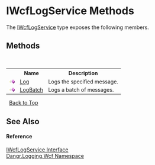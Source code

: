 # IWcfLogService Methods
 

The <a href="T_Dangr_Logging_Wcf_IWcfLogService">IWcfLogService</a> type exposes the following members.


## Methods
&nbsp;<table><tr><th></th><th>Name</th><th>Description</th></tr><tr><td>![Public method](media/pubmethod.gif "Public method")</td><td><a href="M_Dangr_Logging_Wcf_IWcfLogService_Log">Log</a></td><td>
Logs the specified message.</td></tr><tr><td>![Public method](media/pubmethod.gif "Public method")</td><td><a href="M_Dangr_Logging_Wcf_IWcfLogService_LogBatch">LogBatch</a></td><td>
Logs a batch of messages.</td></tr></table>&nbsp;
<a href="#iwcflogservice-methods">Back to Top</a>

## See Also


#### Reference
<a href="T_Dangr_Logging_Wcf_IWcfLogService">IWcfLogService Interface</a><br /><a href="N_Dangr_Logging_Wcf">Dangr.Logging.Wcf Namespace</a><br />